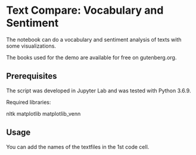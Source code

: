 # Text Compare: Vocabulary and Sentiment

The notebook can do a vocabulary and sentiment analysis of texts with some visualizations.

The books used for the demo are available for free on gutenberg.org.

## Prerequisites

The script was developed in Jupyter Lab and was tested with Python 3.6.9.

Required libraries:

nltk
matplotlib
matplotlib_venn

## Usage

You can add the names of the textfiles in the 1st code cell.